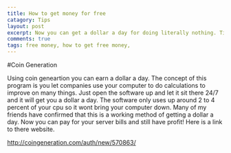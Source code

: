 ```yaml
---
title: How to get money for free
catagory: Tips
layout: post
excerpt: Now you can get a dollar a day for doing literally nothing. Time to actually pay your server bills.
comments: true
tags: free money, how to get free money,
---
```


#Coin Generation

Using coin geneartion you can earn a dollar a day. The concept of this program is you let companies use your computer to do calculations
to improve on many things. Just open the software up and let it sit there 24/7 and it will get you a dollar a day. The software only
uses up around 2 to 4 percent of your cpu so it wont bring your computer down. Many of my friends have confirmed that this is a working
method of getting a dollar a day. Now you can pay for your server bills and still have profit!
Here is a link to there website.

http://coingeneration.com/auth/new/570863/